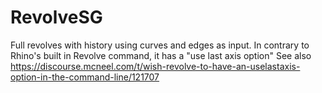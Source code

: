 # RevolveSG
Full revolves with history using curves and edges as input.
In contrary to Rhino's built in Revolve command, it has a "use last axis option"
See also https://discourse.mcneel.com/t/wish-revolve-to-have-an-uselastaxis-option-in-the-command-line/121707
